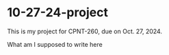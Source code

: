 # 10-27-24-project

This is my project for CPNT-260, due on Oct. 27, 2024.

What am I supposed to write here
